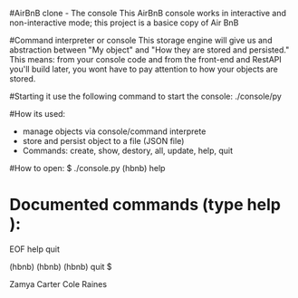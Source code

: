 #AirBnB clone - The console
This AirBnB console works in interactive and non-interactive mode; this project is a basice copy of Air BnB

#Command interpreter or console
This storage engine will give us and abstraction between "My object" and "How they are stored and persisted." This means: from your console code and from the front-end and RestAPI you'll build later, you wont have to pay attention to how your objects are stored.

#Starting it
use the following command to start the console: ./console/py

#How its used:
+ manage objects via console/command interprete
+ store and persist object to a file (JSON file)
+ Commands: create, show, destory, all, update, help, quit

#How to open:
$ ./console.py
(hbnb) help

Documented commands (type help <topic>):
========================================
EOF  help  quit

(hbnb)
(hbnb)
(hbnb) quit
$

Zamya Carter
Cole Raines